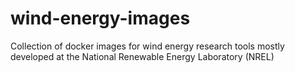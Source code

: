 # wind-energy-images
Collection of docker images for wind energy research tools mostly developed at the National Renewable Energy Laboratory (NREL)
